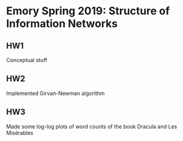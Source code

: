# Emory Spring 2019: Structure of Information Networks

## HW1
Conceptual stuff 

## HW2
Implemented Girvan-Newman algorithm

## HW3
Made some log-log plots of word counts of the book Dracula and Les Misérables
